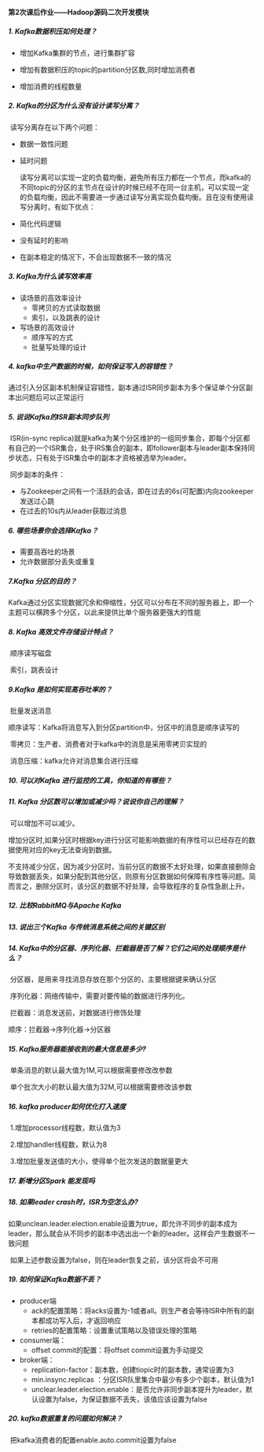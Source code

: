 #### 第2次课后作业——Hadoop源码二次开发模块<br/>

##### 1. Kafka数据积压如何处理？

+ 增加Kafka集群的节点，进行集群扩容

+ 增加有数据积压的topic的partition分区数,同时增加消费者

+ 增加消费的线程数量

##### 2. Kafka的分区为什么没有设计读写分离？

​			读写分离存在以下两个问题：

+ 数据一致性问题

+ 延时问题

  

  ​		读写分离可以实现一定的负载均衡，避免所有压力都在一个节点，而kafka的不同topic的分区的主节点在设计的时候已经不在同一台主机，可以实现一定的负载均衡，因此不需要进一步通过读写分离实现负载均衡。且在没有使用读写分离时，有如下优点：

+ 简化代码逻辑

+ 没有延时的影响

+ 在副本稳定的情况下，不会出现数据不一致的情况 

##### 3. Kafka为什么读写效率高

+ 读场景的高效率设计
  + 零拷贝的方式读取数据
  + 索引，以及跳表的设计
+ 写场景的高效设计
  + 顺序写的方式
  + 批量写处理的设计

##### 4. kafka中生产数据的时候，如何保证写入的容错性？

​		通过引入分区副本机制保证容错性，副本通过ISR同步副本为多个保证单个分区副本出问题后可以正常运行		

##### 5. 说说Kafka的ISR副本同步队列

​		 ISR(in-sync replica)就是kafka为某个分区维护的一组同步集合，即每个分区都有自己的一个ISR集合，处于IRS集合的副本，即follower副本与leader副本保持同步状态，只有处于ISR集合中的副本才资格被选举为leader。

​	   同步副本的条件：

+ 与Zookeeper之间有一个活跃的会话，即在过去的6s(可配置)内向zookeeper发送过心跳
+ 在过去的10s内从leader获取过消息

##### 6. 哪些场景你会选择Kafka？

+ 需要高吞吐的场景
+ 允许数据部分丢失或重复

##### 7.Kafka 分区的目的？

​		Kafka通过分区实现数据冗余和伸缩性，分区可以分布在不同的服务器上，即一个主题可以横跨多个分区，以此来提供比单个服务器更强大的性能

##### 8. Kafka 高效文件存储设计特点？

​		顺序读写磁盘

​		索引，跳表设计

##### 9.Kafka 是如何实现高吞吐率的？

​		批量发送消息

​		 顺序读写：Kafka将消息写入到分区partition中，分区中的消息是顺序读写的

​		 零拷贝：生产者、消费者对于kafka中的消息是采用零拷贝实现的

​		消息压缩：kafka允许对消息集合进行压缩

##### 10. 可以对Kafka 进行监控的工具，你知道的有哪些？

##### 11. Kafka 分区数可以增加或减少吗？说说你自己的理解？

​		可以增加不可以减少。

​		增加分区时,如果分区时根据key进行分区可能影响数据的有序性可以已经存在的数据使用对应的key无法查询到数据。

​		不支持减少分区，因为减少分区时，当前分区的数据不太好处理，如果直接删除会导致数据丢失，如果分配到其他分区，则原有分区数据如何保障有序性等问题。简而言之，删除分区时，该分区的数据不好处理，会导致程序的复杂性急剧上升。

##### 12. 比较RabbitMQ与Apache Kafka

##### 13. 说出三个Kafka 与传统消息系统之间的关键区别

##### 14. Kafka中的分区器、序列化器、拦截器是否了解？它们之间的处理顺序是什么？

​		分区器，是用来寻找消息存放在那个分区的，主要根据键来确认分区

​		序列化器：网络传输中，需要对要传输的数据进行序列化。

​		拦截器：消息发送前，对数据进行修饰处理

顺序：拦截器->序列化器->分区器

##### 15. Kafka服务器能接收到的最大信息是多少?

​		单条消息的默认最大值为1M,可以根据需要修改改参数

​		单个批次大小的默认最大值为32M,可以根据需要修改该参数

##### 16. kafka producer如何优化打入速度

​		1.增加processor线程数，默认值为3

​		2.增加handler线程数，默认为8

​		3.增加批量发送值的大小，使得单个批次发送的数据量更大

##### 17. 新增分区Spark 能发现吗

##### 18. 如果leader crash时，ISR为空怎么办?

​		如果unclean.leader.election.enable设置为true，即允许不同步的副本成为leader，那么就会从不同步的副本中选出出一个新的leader。这样会产生数据不一致问题

​		如果上述参数设置为false，则在leader恢复之前，该分区将会不可用

##### 19. 如何保证Kafka数据不丢？

+ producer端
  + ack的配置策略：将acks设置为-1或者all。则生产者会等待ISR中所有的副本都成功写入后，才返回响应
  + retries的配置策略：设置重试策略以及错误处理的策略
+ consumer端：
  + offset commit的配置：将offset commit设置为手动提交
+ broker端：
  + replication-factor：副本数，创建tiopic时的副本数，通常设置为3
  + min.insync.replicas ：分区ISR队里集合中最少有多少个副本，默认值为1
  + unclear.leader.election.enable：是否允许非同步副本提升为leader，默认设置为false，为保证数据不丢失，该值应该设置为false

##### 20. kafka数据重复的问题如何解决？

​		把kafka消费者的配置enable.auto.commit设置为false